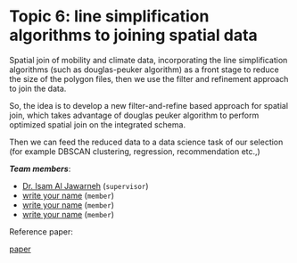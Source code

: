 # Topic 6: line simplification algorithms to joining spatial data

Spatial join of mobility and climate data, incorporating the line simplification algorithms (such as douglas-peuker algorithm) as a front stage to reduce the size of the polygon files, then we use the filter and refinement approach to join the data. 

So, the idea is to develop a new filter-and-refine based approach for spatial join, which takes advantage of douglas peuker algorithm to perform optimized spatial join on the integrated schema. 

Then we can feed the reduced data to a data science task of our selection (for example DBSCAN clustering, regression, recommendation etc.,) 

 
***Team members***:
- [Dr. Isam Al Jawarneh](https://isamaljawarneh.github.io/) (```supervisor```)
- [write your name]() (```member```)
- [write your name]() (```member```) 
- [write your name]() (```member```) 

Reference paper: 

[paper](https://www.mdpi.com/1424-8220/23/19/8178)
